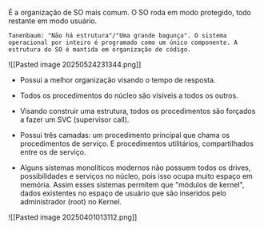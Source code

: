 É a organização de SO mais comum. O SO roda em modo protegido, todo restante em modo usuário.

	Tanenbaum: "Não há estrutura"/"Uma grande bagunça". O sistema operacional por inteiro é programado como um único componente. A estrutura do SO é mantida em organização de código.

![[Pasted image 20250524231344.png]]

 - Possui a melhor organização visando o tempo de resposta.

- Todos os procedimentos do núcleo são visíveis a todos os outros.

- Visando construir uma estrutura, todos os procedimentos são forçados a fazer um SVC (supervisor call).

- Possui três camadas: um procedimento principal que chama os procedimentos de serviço. E procedimentos utilitários, compartilhados entre os de serviço.

- Alguns sistemas monolíticos modernos não possuem todos os drives, possibilidades e serviços no núcleo, pois isso ocupa muito espaço em memória. Assim esses sistemas permitem que "módulos de kernel", dados existentes no espaço de usuário que são inseridos pelo administrador (root) no Kernel.

![[Pasted image 20250401013112.png]]
